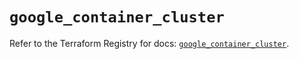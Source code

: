 # `google_container_cluster`

Refer to the Terraform Registry for docs: [`google_container_cluster`](https://registry.terraform.io/providers/hashicorp/google/6.14.0/docs/resources/container_cluster).
